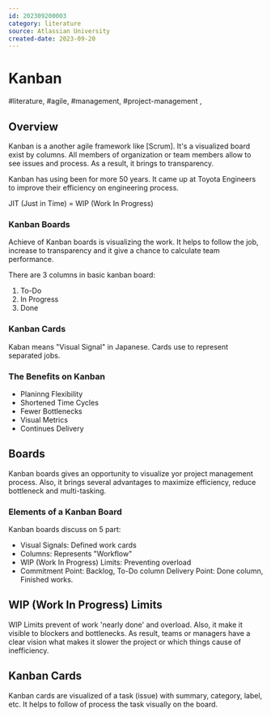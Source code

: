 ```yaml
---
id: 202309200003
category: literature
source: Atlassian University
created-date: 2023-09-20
---
```

# Kanban
#literature, #agile, #management, #project-management , 
## Overview

Kanban is a another agile framework like [Scrum]. It's a visualized board exist by columns. All members of organization or team members allow to see issues and process. As a result, it brings to transparency. 

Kanban has using been for more 50 years. It came up at Toyota Engineers to improve their efficiency on engineering process. 

JIT (Just in Time) = WIP (Work In Progress)

### Kanban Boards

Achieve of Kanban boards is visualizing the work. It helps to follow the job, increase to transparency and it give a chance to calculate team performance. 

There are 3 columns in basic kanban board: 

1. To-Do
2. In Progress
3. Done

### Kanban Cards

Kaban means "Visual Signal" in Japanese. Cards use to represent separated jobs. 

### The Benefits on Kanban

- Planinng Flexibility
- Shortened Time Cycles
- Fewer Bottlenecks
- Visual Metrics
- Continues Delivery

## Boards

Kanban boards gives an opportunity to visualize yor project management process. Also, it brings several advantages to maximize efficiency, reduce bottleneck and multi-tasking. 

### Elements of a Kanban Board

Kanban boards discuss on 5 part: 

- Visual Signals: Defined work cards
- Columns: Represents "Workflow"
- WIP (Work In Progress) Limits: Preventing overload
- Commitment Point: Backlog, To-Do column
 Delivery Point: Done column, Finished works.

## WIP (Work In Progress) Limits

WIP Limits prevent of work 'nearly done' and overload. Also, it make it visible to blockers and bottlenecks. As result, teams or managers have a clear vision what makes it slower the project or which things cause of inefficiency. 

## Kanban Cards

Kanban cards are visualized of a task (issue) with summary, category, label, etc. It helps to follow of process the task visually on the board. 